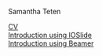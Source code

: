 Samantha Teten

[CV](Teten_CV.pdf)\
[Introduction using IOSlide](Introduction_IOSlides.Rmd)\
[Introduction using Beamer](Introduction_Beamer.pdf)
